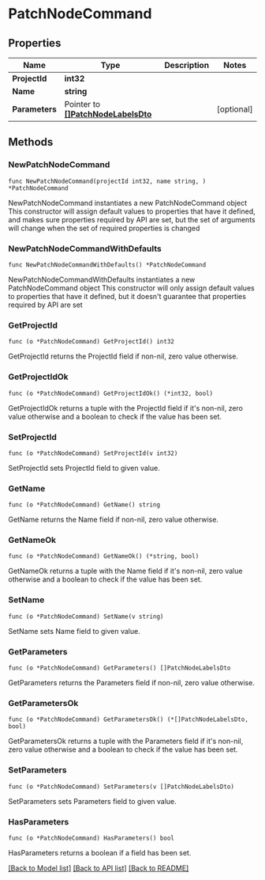 # PatchNodeCommand

## Properties

Name | Type | Description | Notes
------------ | ------------- | ------------- | -------------
**ProjectId** | **int32** |  | 
**Name** | **string** |  | 
**Parameters** | Pointer to [**[]PatchNodeLabelsDto**](PatchNodeLabelsDto.md) |  | [optional] 

## Methods

### NewPatchNodeCommand

`func NewPatchNodeCommand(projectId int32, name string, ) *PatchNodeCommand`

NewPatchNodeCommand instantiates a new PatchNodeCommand object
This constructor will assign default values to properties that have it defined,
and makes sure properties required by API are set, but the set of arguments
will change when the set of required properties is changed

### NewPatchNodeCommandWithDefaults

`func NewPatchNodeCommandWithDefaults() *PatchNodeCommand`

NewPatchNodeCommandWithDefaults instantiates a new PatchNodeCommand object
This constructor will only assign default values to properties that have it defined,
but it doesn't guarantee that properties required by API are set

### GetProjectId

`func (o *PatchNodeCommand) GetProjectId() int32`

GetProjectId returns the ProjectId field if non-nil, zero value otherwise.

### GetProjectIdOk

`func (o *PatchNodeCommand) GetProjectIdOk() (*int32, bool)`

GetProjectIdOk returns a tuple with the ProjectId field if it's non-nil, zero value otherwise
and a boolean to check if the value has been set.

### SetProjectId

`func (o *PatchNodeCommand) SetProjectId(v int32)`

SetProjectId sets ProjectId field to given value.


### GetName

`func (o *PatchNodeCommand) GetName() string`

GetName returns the Name field if non-nil, zero value otherwise.

### GetNameOk

`func (o *PatchNodeCommand) GetNameOk() (*string, bool)`

GetNameOk returns a tuple with the Name field if it's non-nil, zero value otherwise
and a boolean to check if the value has been set.

### SetName

`func (o *PatchNodeCommand) SetName(v string)`

SetName sets Name field to given value.


### GetParameters

`func (o *PatchNodeCommand) GetParameters() []PatchNodeLabelsDto`

GetParameters returns the Parameters field if non-nil, zero value otherwise.

### GetParametersOk

`func (o *PatchNodeCommand) GetParametersOk() (*[]PatchNodeLabelsDto, bool)`

GetParametersOk returns a tuple with the Parameters field if it's non-nil, zero value otherwise
and a boolean to check if the value has been set.

### SetParameters

`func (o *PatchNodeCommand) SetParameters(v []PatchNodeLabelsDto)`

SetParameters sets Parameters field to given value.

### HasParameters

`func (o *PatchNodeCommand) HasParameters() bool`

HasParameters returns a boolean if a field has been set.


[[Back to Model list]](../README.md#documentation-for-models) [[Back to API list]](../README.md#documentation-for-api-endpoints) [[Back to README]](../README.md)


